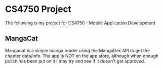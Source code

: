 # CS4750 Project
The following is my project for CS4750 - Mobile Application Development
## MangaCat
Mangacat is a simple manga reader using the MangaDex API to get the chapter data/info. 
The app is NOT on the app store, although when enough polish has been put on it I may
try and see if it doesn't get approved. 
